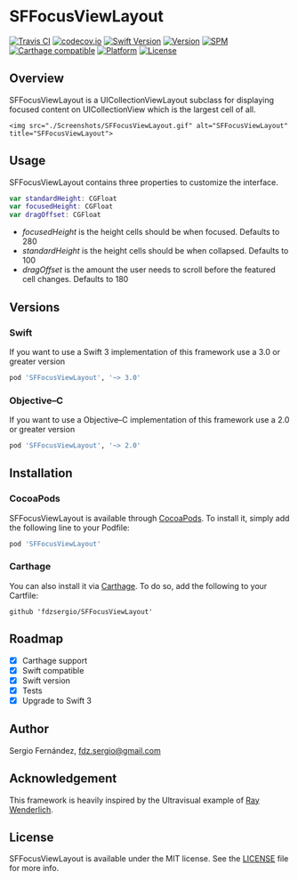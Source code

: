# SFFocusViewLayout

[![Travis CI](https://travis-ci.org/fdzsergio/SFFocusViewLayout.svg?branch=master)](https://travis-ci.org/fdzsergio/SFFocusViewLayout)
[![codecov.io](https://codecov.io/github/fdzsergio/SFFocusViewLayout/coverage.svg?branch=master)](https://codecov.io/github/fdzsergio/SFFocusViewLayout?branch=master)
[![Swift Version](https://img.shields.io/badge/Swift-3.0.x-orange.svg)]()
[![Version](https://img.shields.io/cocoapods/v/SFFocusViewLayout.svg?style=flat)](http://cocoapods.org/pods/SFFocusViewLayout)
[![SPM](https://img.shields.io/badge/SPM-ready-orange.svg)]()
[![Carthage compatible](https://img.shields.io/badge/Carthage-compatible-4BC51D.svg?style=flat)](https://github.com/Carthage/Carthage)
[![Platform](https://img.shields.io/cocoapods/p/SFFocusViewLayout.svg?style=flat)](http://cocoapods.org/pods/SFFocusViewLayout)
[![License](https://img.shields.io/cocoapods/l/SFFocusViewLayout.svg?style=flat)](http://cocoapods.org/pods/SFFocusViewLayout)

## Overview
SFFocusViewLayout is a UICollectionViewLayout subclass for displaying focused content on UICollectionView which is the largest cell of all.

<p align="center" >
  
	<img src="./Screenshots/SFFocusViewLayout.gif" alt="SFFocusViewLayout" title="SFFocusViewLayout">

</p>

## Usage

SFFocusViewLayout contains three properties to customize the interface.

```swift
var standardHeight: CGFloat
var focusedHeight: CGFloat
var dragOffset: CGFloat
```

- _focusedHeight_ is the height cells should be when focused.  Defaults to 280
- _standardHeight_ is the height cells should be when collapsed.  Defaults to 100
- _dragOffset_ is the amount the user needs to scroll before the featured cell changes. Defaults to 180


## Versions

### Swift
If you want to use a Swift 3 implementation of this framework use a 3.0 or greater version

```ruby
pod 'SFFocusViewLayout', '~> 3.0'
```

### Objective–C
If you want to use a Objective–C implementation of this framework use a 2.0 or greater version

```ruby
pod 'SFFocusViewLayout', '~> 2.0'
```

## Installation

### CocoaPods

SFFocusViewLayout is available through [CocoaPods](http://cocoapods.org). To install
it, simply add the following line to your Podfile:

```ruby
pod 'SFFocusViewLayout'
```
### Carthage

You can also install it via [Carthage](https://github.com/Carthage/Carthage). To do so, add the following to your Cartfile:

```terminal
github 'fdzsergio/SFFocusViewLayout'
```

## Roadmap
- [x] Carthage support
- [x] Swift compatible
- [x] Swift version
- [x] Tests
- [x] Upgrade to Swift 3

## Author

Sergio Fernández, fdz.sergio@gmail.com

## Acknowledgement

This framework is heavily inspired by the Ultravisual example of [Ray Wenderlich](http://www.raywenderlich.com/99087/swift-expanding-cells-ios-collection-views).

## License

SFFocusViewLayout is available under the MIT license. See the [LICENSE](https://raw.githubusercontent.com/fdzsergio/SFFocusViewLayout/master/LICENSE) file for more info.
